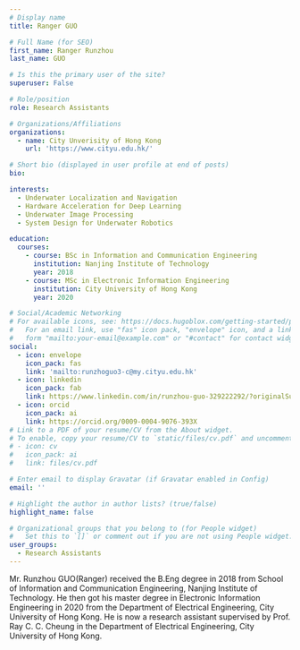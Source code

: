 ```yaml
---
# Display name
title: Ranger GUO

# Full Name (for SEO)
first_name: Ranger Runzhou
last_name: GUO

# Is this the primary user of the site?
superuser: False

# Role/position
role: Research Assistants

# Organizations/Affiliations
organizations:
  - name: City Unverisity of Hong Kong
    url: 'https://www.cityu.edu.hk/'

# Short bio (displayed in user profile at end of posts)
bio: 

interests:
  - Underwater Localization and Navigation
  - Hardware Acceleration for Deep Learning
  - Underwater Image Processing
  - System Design for Underwater Robotics

education:
  courses:
    - course: BSc in Information and Communication Engineering
      institution: Nanjing Institute of Technology
      year: 2018
    - course: MSc in Electronic Information Engineering
      institution: City University of Hong Kong
      year: 2020  

# Social/Academic Networking
# For available icons, see: https://docs.hugoblox.com/getting-started/page-builder/#icons
#   For an email link, use "fas" icon pack, "envelope" icon, and a link in the
#   form "mailto:your-email@example.com" or "#contact" for contact widget.
social:
  - icon: envelope
    icon_pack: fas
    link: 'mailto:runzhoguo3-c@my.cityu.edu.hk'
  - icon: linkedin
    icon_pack: fab
    link: https://www.linkedin.com/in/runzhou-guo-329222292/?originalSubdomain=hk  
  - icon: orcid
    icon_pack: ai
    link: https://orcid.org/0009-0004-9076-393X
# Link to a PDF of your resume/CV from the About widget.
# To enable, copy your resume/CV to `static/files/cv.pdf` and uncomment the lines below.
# - icon: cv
#   icon_pack: ai
#   link: files/cv.pdf

# Enter email to display Gravatar (if Gravatar enabled in Config)
email: ''

# Highlight the author in author lists? (true/false)
highlight_name: false

# Organizational groups that you belong to (for People widget)
#   Set this to `[]` or comment out if you are not using People widget.
user_groups:
  - Research Assistants
---
```


Mr. Runzhou GUO(Ranger) received the B.Eng degree in 2018 from School of Information and Communication Engineering, Nanjing Institute of Technology.
He then got his master degree in Electronic Information Engineering in 2020 from the Department of Electrical Engineering, City University of Hong Kong.
He is now a research assistant supervised by Prof. Ray C. C. Cheung in the Department of Electrical Engineering, City University of Hong Kong.
